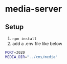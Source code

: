 # media-server

## Setup
1. ```npm install```
2. add a .env file like below
```bash
PORT=3020
MEDIA_DIR="../cms/media"
```
